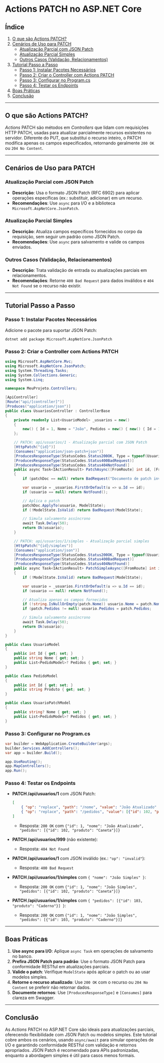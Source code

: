 

# Actions PATCH no ASP.NET Core

## Índice
1. [O que são Actions PATCH?](#o-que-são-actions-patch)
2. [Cenários de Uso para PATCH](#cenários-de-uso-para-patch)
   - [Atualização Parcial com JSON Patch](#atualização-parcial-com-json-patch)
   - [Atualização Parcial Simples](#atualização-parcial-simples)
   - [Outros Casos (Validação, Relacionamentos)](#outros-casos-validação-relacionamentos)
3. [Tutorial Passo a Passo](#tutorial-passo-a-passo)
   - [Passo 1: Instalar Pacotes Necessários](#passo-1-instalar-pacotes-necessários)
   - [Passo 2: Criar o Controller com Actions PATCH](#passo-2-criar-o-controller-com-actions-patch)
   - [Passo 3: Configurar no Program.cs](#passo-3-configurar-no-programcs)
   - [Passo 4: Testar os Endpoints](#passo-4-testar-os-endpoints)
4. [Boas Práticas](#boas-práticas)
5. [Conclusão](#conclusão)

---

## O que são Actions PATCH?

*Actions* PATCH são métodos em *Controllers* que lidam com requisições HTTP PATCH, usadas para atualizar parcialmente recursos existentes no servidor. Diferente do PUT, que substitui o recurso inteiro, o PATCH modifica apenas os campos especificados, retornando geralmente `200 OK` ou `204 No Content`.

---

## Cenários de Uso para PATCH

### Atualização Parcial com JSON Patch
- **Descrição**: Usa o formato JSON Patch (RFC 6902) para aplicar operações específicas (ex.: substituir, adicionar) em um recurso.
- **Recomendações**: Use `async` para I/O e a biblioteca `Microsoft.AspNetCore.JsonPatch`.

### Atualização Parcial Simples
- **Descrição**: Atualiza campos específicos fornecidos no corpo da requisição, sem seguir um padrão como JSON Patch.
- **Recomendações**: Use `async` para salvamento e valide os campos enviados.

### Outros Casos (Validação, Relacionamentos)
- **Descrição**: Trata validação de entrada ou atualizações parciais em relacionamentos.
- **Recomendações**: Retorne `400 Bad Request` para dados inválidos e `404 Not Found` se o recurso não existir.

---

## Tutorial Passo a Passo

### Passo 1: Instalar Pacotes Necessários

Adicione o pacote para suportar JSON Patch:
```
dotnet add package Microsoft.AspNetCore.JsonPatch
```

### Passo 2: Criar o Controller com Actions PATCH

```csharp
using Microsoft.AspNetCore.Mvc;
using Microsoft.AspNetCore.JsonPatch;
using System.Threading.Tasks;
using System.Collections.Generic;
using System.Linq;

namespace MeuProjeto.Controllers;

[ApiController]
[Route("api/[controller]")]
[Produces("application/json")]
public class UsuariosController : ControllerBase
{
    private readonly List<UsuarioModel> _usuarios = new()
    {
        new() { Id = 1, Nome = "João", Pedidos = new() { new() { Id = 101, Produto = "Livro" } } }
    };

    // PATCH: api/usuarios/1 - Atualização parcial com JSON Patch
    [HttpPatch("{id}")]
    [Consumes("application/json-patch+json")]
    [ProducesResponseType(StatusCodes.Status200OK, Type = typeof(UsuarioModel))]
    [ProducesResponseType(StatusCodes.Status400BadRequest)]
    [ProducesResponseType(StatusCodes.Status404NotFound)]
    public async Task<IActionResult> PatchAsync([FromRoute] int id, [FromBody] JsonPatchDocument<UsuarioModel> patchDoc)
    {
        if (patchDoc == null) return BadRequest("Documento de patch inválido");

        var usuario = _usuarios.FirstOrDefault(u => u.Id == id);
        if (usuario == null) return NotFound();

        // Aplica o patch
        patchDoc.ApplyTo(usuario, ModelState);
        if (!ModelState.IsValid) return BadRequest(ModelState);

        // Simula salvamento assíncrono
        await Task.Delay(50);
        return Ok(usuario);
    }

    // PATCH: api/usuarios/1/simples - Atualização parcial simples
    [HttpPatch("{id}/simples")]
    [Consumes("application/json")]
    [ProducesResponseType(StatusCodes.Status200OK, Type = typeof(UsuarioModel))]
    [ProducesResponseType(StatusCodes.Status400BadRequest)]
    [ProducesResponseType(StatusCodes.Status404NotFound)]
    public async Task<IActionResult> PatchSimpleAsync([FromRoute] int id, [FromBody] UsuarioPatchModel patch)
    {
        if (!ModelState.IsValid) return BadRequest(ModelState);

        var usuario = _usuarios.FirstOrDefault(u => u.Id == id);
        if (usuario == null) return NotFound();

        // Atualiza apenas os campos fornecidos
        if (!string.IsNullOrEmpty(patch.Nome)) usuario.Nome = patch.Nome;
        if (patch.Pedidos != null) usuario.Pedidos = patch.Pedidos;

        // Simula salvamento assíncrono
        await Task.Delay(50);
        return Ok(usuario);
    }
}

public class UsuarioModel
{
    public int Id { get; set; }
    public string Nome { get; set; }
    public List<PedidoModel>? Pedidos { get; set; }
}

public class PedidoModel
{
    public int Id { get; set; }
    public string Produto { get; set; }
}

public class UsuarioPatchModel
{
    public string? Nome { get; set; }
    public List<PedidoModel>? Pedidos { get; set; }
}
```

### Passo 3: Configurar no Program.cs

```csharp
var builder = WebApplication.CreateBuilder(args);
builder.Services.AddControllers();
var app = builder.Build();

app.UseRouting();
app.MapControllers();
app.Run();
```

### Passo 4: Testar os Endpoints

- **PATCH /api/usuarios/1** com JSON Patch:
  ```json
  [
      { "op": "replace", "path": "/nome", "value": "João Atualizado" },
      { "op": "replace", "path": "/pedidos", "value": [{"id": 102, "produto": "Caneta"}] }
  ]
  ```
  - Resposta: `200 OK` com `{"id": 1, "nome": "João Atualizado", "pedidos": [{"id": 102, "produto": "Caneta"}]}`
- **PATCH /api/usuarios/999** (não existente):
  - Resposta: `404 Not Found`
- **PATCH /api/usuarios/1** com JSON inválido (ex.: `"op": "invalid"`):
  - Resposta: `400 Bad Request`

- **PATCH /api/usuarios/1/simples** com `{ "nome": "João Simples" }`:
  - Resposta: `200 OK` com `{"id": 1, "nome": "João Simples", "pedidos": [{"id": 102, "produto": "Caneta"}]}`
- **PATCH /api/usuarios/1/simples** com `{ "pedidos": [{"id": 103, "produto": "Caderno"}] }`:
  - Resposta: `200 OK` com `{"id": 1, "nome": "João Simples", "pedidos": [{"id": 103, "produto": "Caderno"}]}`

---

## Boas Práticas

1. **Use async para I/O**: Aplique `async Task` em operações de salvamento no banco.
2. **Prefira JSON Patch para padrão**: Use o formato JSON Patch para conformidade RESTful em atualizações parciais.
3. **Valide o patch**: Verifique `ModelState` após aplicar o patch ou ao usar modelos simples.
4. **Retorne o recurso atualizado**: Use `200 OK` com o recurso ou `204 No Content` se preferir não retornar dados.
5. **Documente retornos**: Use `[ProducesResponseType]` e `[Consumes]` para clareza em Swagger.

---

## Conclusão

As *Actions* PATCH no ASP.NET Core são ideais para atualizações parciais, oferecendo flexibilidade com JSON Patch ou modelos simples. Este tutorial cobre ambos os cenários, usando `async/await` para simular operações de I/O e garantindo conformidade RESTful com validação e retornos apropriados. JSON Patch é recomendado para APIs padronizadas, enquanto a abordagem simples é útil para casos menos formais.

